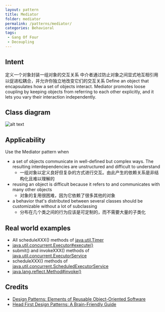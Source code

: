 ```yaml
---
layout: pattern
title: Mediator
folder: mediator
permalink: /patterns/mediator/
categories: Behavioral
tags:
 - Gang Of Four
 - Decoupling
---
```


## Intent

定义一个对象封装一组对象的交互关系
中介者通过防止对象之间显式地互相引用以促进松耦合，并允许你独立地改变它们的交互关系
Define an object that encapsulates how a set of objects interact.
Mediator promotes loose coupling by keeping objects from referring to each
other explicitly, and it lets you vary their interaction independently.

## Class diagram
![alt text](./etc/mediator_1.png "Mediator")

## Applicability
Use the Mediator pattern when

* a set of objects communicate in well-defined but complex ways. The resulting interdependencies are unstructured and difficult to understand
  * 一组对象以定义良好但复杂的方式进行交互。由此产生的依赖关系是非结构化且难以理解的
* reusing an object is difficult because it refers to and communicates with many other objects
  * 对象的复用很困难，因为它依赖了很多其他的对象
* a behavior that's distributed between several classes should be customizable without a lot of subclassing
  * 分布在几个类之间的行为应该是可定制的，而不需要大量的子类化

## Real world examples

* All scheduleXXX() methods of [java.util.Timer](http://docs.oracle.com/javase/8/docs/api/java/util/Timer.html)
* [java.util.concurrent.Executor#execute()](http://docs.oracle.com/javase/8/docs/api/java/util/concurrent/Executor.html#execute-java.lang.Runnable-)
* submit() and invokeXXX() methods of [java.util.concurrent.ExecutorService](http://docs.oracle.com/javase/8/docs/api/java/util/concurrent/ExecutorService.html)
* scheduleXXX() methods of [java.util.concurrent.ScheduledExecutorService](http://docs.oracle.com/javase/8/docs/api/java/util/concurrent/ScheduledExecutorService.html)
* [java.lang.reflect.Method#invoke()](http://docs.oracle.com/javase/8/docs/api/java/lang/reflect/Method.html#invoke-java.lang.Object-java.lang.Object...-)

## Credits

* [Design Patterns: Elements of Reusable Object-Oriented Software](https://www.amazon.com/gp/product/0201633612/ref=as_li_tl?ie=UTF8&camp=1789&creative=9325&creativeASIN=0201633612&linkCode=as2&tag=javadesignpat-20&linkId=675d49790ce11db99d90bde47f1aeb59)
* [Head First Design Patterns: A Brain-Friendly Guide](https://www.amazon.com/gp/product/0596007124/ref=as_li_tl?ie=UTF8&camp=1789&creative=9325&creativeASIN=0596007124&linkCode=as2&tag=javadesignpat-20&linkId=6b8b6eea86021af6c8e3cd3fc382cb5b)
